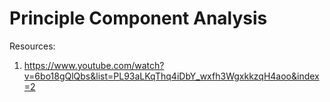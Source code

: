 # Principle Component Analysis
Resources:
1. https://www.youtube.com/watch?v=6bo18gQlQbs&list=PL93aLKqThq4iDbY_wxfh3WgxkkzqH4aoo&index=2
 
